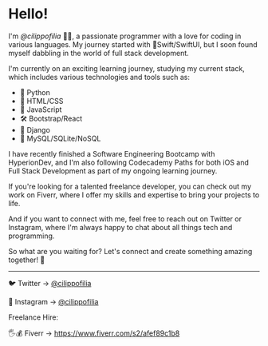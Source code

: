 # Hello! 

I'm *@cilippofilia* 👨‍💻, a passionate programmer with a love for coding in various languages. My journey started with 🦅Swift/SwiftUI, but I soon found myself dabbling in the world of full stack development.

I'm currently on an exciting learning journey, studying my current stack, which includes various technologies and tools such as:
- 🐍 Python
- 🧱 HTML/CSS
- 🧩 JavaScript
- 🛠️ Bootstrap/React
- 🎨 Django
- 🐬 MySQL/SQLite/NoSQL

I have recently finished a Software Engineering Bootcamp with HyperionDev, and I'm also following Codecademy Paths for both iOS and Full Stack Development as part of my ongoing learning journey.

If you're looking for a talented freelance developer, you can check out my work on Fiverr, where I offer my skills and expertise to bring your projects to life.

And if you want to connect with me, feel free to reach out on Twitter or Instagram, where I'm always happy to chat about all things tech and programming. 

So what are you waiting for? Let's connect and create something amazing together! 🤝

---

🐦 Twitter   -> [@cilippofilia](https://www.twitter.com/cilippofilia)

📸 Instagram -> [@cilippofilia](https://www.instagram.com/cilippofilia)

Freelance Hire:

🖐️💰 Fiverr    -> https://www.fiverr.com/s2/afef89c1b8


<!---
cilippofilia/cilippofilia is a ✨ special ✨ repository because its `README.md` (this file) appears on your GitHub profile.
You can click the Preview link to take a look at your changes.
--->
